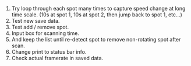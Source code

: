 1. Try loop through each spot many times to capture speed change at long time
scale. (10s at spot 1, 10s at spot 2, then jump back to spot 1, etc...)
2. Test new save data.
3. Test add / remove spot.
4. Input box for scanning time.
5. And keep the list until re-detect spot to remove non-rotating spot after 
scan.
6. Change print to status bar info.
7. Check actual framerate in saved data.
